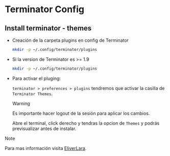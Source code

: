 # Terminator Config

## Install terminator - themes

- Creación de la carpeta plugins en config de Terminator

	```bash
	mkdir -p ~/.config/terminator/plugins
	```

- Si la version de Terminator es >= 1.9
	```bash
	mkdir -p ~/.config/terminator/plugins
	```

- Para activar el pluging:


	`terminator > preferences > plugins` tendremos que activar la casilla de `Terminator Themes`.

	> [!WARNING]
	> Es importante hacer logout de la sesión para aplicar los cambios.

	
	Abre el terminal, click derecho y tendras la opcion de `Themes` y podrás previsualizar antes de instalar.

> [!NOTE]
> Para mas información visita [EliverLara](https://github.com/EliverLara/terminator-themes/tree/master).
